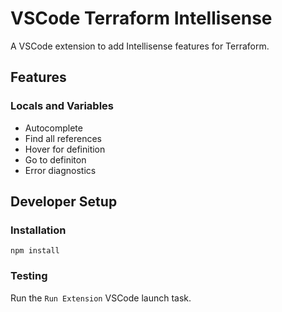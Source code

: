 # VSCode Terraform Intellisense
A VSCode extension to add Intellisense features for Terraform.

## Features

### Locals and Variables
- Autocomplete
- Find all references
- Hover for definition
- Go to definiton
- Error diagnostics

## Developer Setup

### Installation

```
npm install
```

### Testing
Run the `Run Extension` VSCode launch task.
